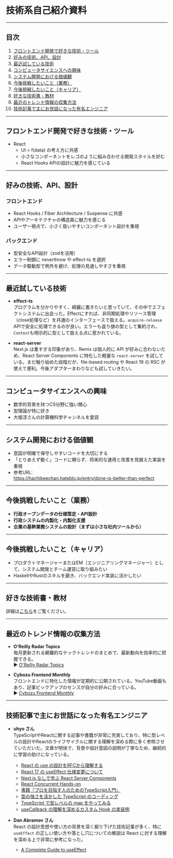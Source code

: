 # 技術系自己紹介資料

---

## 目次

1. [フロントエンド開発で好きな技術・ツール](#フロントエンド開発で好きな技術・ツール)
2. [好みの技術、API、設計](#好みの技術api設計)
3. [最近試している技術](#最近試している技術)
4. [コンピュータサイエンスへの興味](#コンピュータサイエンスへの興味)
5. [システム開発における価値観](#システム開発における価値観)
6. [今後挑戦したいこと（業務）](#今後挑戦したいこと業務)
7. [今後挑戦したいこと（キャリア）](#今後挑戦したいことキャリア)
8. [好きな技術書・教材](#好きな技術書教材)
9. [最近のトレンド情報の収集方法](#最近のトレンド情報の収集方法)
10. [技術記事で主にお世話になった有名エンジニア](#技術記事で主にお世話になった有名エンジニア)

---

## フロントエンド開発で好きな技術・ツール

- React
  - UI = f(data) の考え方に共感
  - 小さなコンポーネントをレゴのように組み合わせる開発スタイルを好む
  - React Hooks APIの設計に魅力を感じている

---

## 好みの技術、API、設計

### フロントエンド

- React Hooks / Fiber Architecture / Suspense に共感
- APIやアーキテクチャの構造美に魅力を感じる
- ユーザー視点で、小さく扱いやすいコンポーネント設計を重視

### バックエンド

- 型安全なAPI設計（zodを活用）
- エラー制御に neverthrow や effect-ts を選択
- データ駆動型で例外を避け、処理の見通しやすさを重視

---

## 最近試している技術

- **effect-ts**\
  プログラムを分かりやすく、綺麗に書きたいと思っていて、その中でエフェクトシステムに出会った。Effectにすれば、非同期処理やリソース管理（close処理など）を共通のインターフェースで扱える。`acquire-release`
  APIで安全に処理できるのが良い。エラーも返り値の型として集約され、`Context`も明示的に型として扱える点に惹かれている。

- **react-server**\
  Next.js は重すぎる印象があり、Remix は個人的に API が好みに合わないため、React
  Server Components に特化した軽量な `react-server`
  を試している。まだ触り始めた段階だが、file-based routing や React 19 の RSC
  が使えて便利。今後アダプターまわりなども試していきたい。

---

## コンピュータサイエンスへの興味

- 数学的背景を持つCS分野に強い関心
- 型理論が特に好き
- 大堀淳さんの計算機科学チャンネルを愛読

---

## システム開発における価値観

- 意図が明確で保守しやすいコードを大切にする
- 「とりあえず動く」コードに頼らず、将来的な運用と改善を見据えた実装を重視
- 参考URL:\
  https://hachibeechan.hateblo.jp/entry/done-is-better-than-perfect

---

## 今後挑戦したいこと（業務）

- **行政オープンデータの仕様策定・API設計**
- **行政システムの内製化・内製化支援**
- **企業の基幹業務システムの設計（まずは小さな社内ツールから）**

---

## 今後挑戦したいこと（キャリア）

- プロダクトマネージャーまたはEM（エンジニアリングマネージャー）として、システム開発とチーム運営に取り組みたい
- HaskellやRustのスキルを磨き、バックエンド実装に活かしたい

---

## 好きな技術書・教材

詳細は[こちら](./Books.md)をご覧ください。

---

## 最近のトレンド情報の収集方法

- **O'Reilly Radar Topics**\
  毎月更新される網羅的なテックトレンドのまとめで、最新動向を効率的に把握できる。\
  ▶️ [O'Reilly Radar Topics](https://www.oreilly.com/radar/topics/radar-trends/)

- **Cybozu Frontend Monthly**\
  フロントエンドに特化した情報が定期的に公開されている。YouTube動画もあり、記事ピックアップのセンスが自分の好みに合っている。\
  ▶️ [Cybozu Frontend Monthly](https://cybozu.github.io/frontend-monthly/)

---

## 技術記事で主にお世話になった有名エンジニア

- **uhyo さん**\
  TypeScriptやReactに関する記事や書籍が非常に充実しており、特に型レベルの設計やReactのライフサイクルに関する理解を深める際に多く参照させていただいた。文章が明快で、背景や設計意図の説明が丁寧なため、継続的に学習の助けになっている。

  - [React の use の設計をRFCから理解する](https://zenn.dev/uhyo/articles/react-use-rfc)
  - [React 17 の useEffect 仕様変更について](https://zenn.dev/uhyo/articles/react17-useeffect)
  - [Next.js なしで学ぶ React Server Components](https://zenn.dev/uhyo/books/rsc-without-nextjs)
  - [React Concurrent Hands-on](https://zenn.dev/uhyo/books/react-concurrent-handson)
  - [書籍『プロを目指す人のためのTypeScript入門』](https://gihyo.jp/book/2022/978-4-297-12747-3)
  - [型の強さを活かした TypeScript のコーディング](https://qiita.com/uhyo/items/de4cb2085fdbdf484b83)
  - [TypeScript で型レベルの map をやってみる](https://qiita.com/uhyo/items/6a3b14950c1ef6974024)
  - [useCallback の理解を深めるカスタム Hook の実装例](https://blog.uhy.ooo/entry/2021-02-23/usecallback-custom-hooks/)

- **Dan Abramov さん**\
  React の設計思想や使い方の背景を深く掘り下げた技術記事が多く、特に `useEffect`
  の正しい使い方や落とし穴についての解説は React
  に対する理解を深める上で非常に参考になった。

  - [A Complete Guide to useEffect](https://overreacted.io/a-complete-guide-to-useeffect/)
